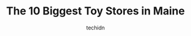 ---
layout: ampstory
image: https://i0.wp.com/paketmu.com/wp-content/uploads/2023/06/crickets-corner-beach-toy-0-in-maine-1686371853.jpeg?resize=640,853
author: techidn
featured: false
description: Explore the diverse Toy Store scene in Maine, home to an incredible selection of 10 establishments catering to every taste. Whether youre in search of iconic favorites or undiscovered treas
title: The 10 Biggest Toy Stores in Maine
cover:
   title: The 10 Biggest Toy Stores in Maine
   subtitle: RICKPATE
   background: https://paketmu.com/wp-content/uploads/2023/06/crickets-corner-beach-toy-0-in-maine-1686371853.jpeg

pages: 
 - layout: thirds
   top: <h1>#1 Ray & Robins Hobby Center</h1>
   bottom: "<p>Great bunch of guys that work there! They know their stuff. I go there for parts to keep my RC car going. If they dont have it, they can get it. Bought both my rc cars t</p>"
   background: https://paketmu.com/wp-content/uploads/2023/06/crickets-corner-beach-toy-1-in-maine-1686371854.jpeg
   backgroundblur: true
 - layout: thirds
   top: <h1>#2 Build-A-Bear Workshop</h1>
   bottom: "<p>Kids had a blast making their bears up, even the teenager with her Harry Potter bear.  Social distancing done well there. Staff was very friendly and helpful. On the pric</p>"
   background: https://paketmu.com/wp-content/uploads/2023/06/crickets-corner-beach-toy-2-in-maine-1686371855.jpeg
   cta:
      link: https://paketmu.com/the-10-biggest-toy-stores-in-maine/
      text: The 10 Biggest Toy Stores in Maine
 - layout: thirds
   top: <h1>#3 Treehouse Toys</h1>
   bottom: "<p>Lots of selection. they have toddler section as well as girls/boys, outdoors, educational, etc. prices are fair but kind of expensive. nice and cute toy shop. love the pl</p>"
   background: https://paketmu.com/wp-content/uploads/2023/06/crickets-corner-beach-toy-3-in-maine-1686371857.png
   cta:
      link: https://paketmu.com/the-10-biggest-toy-stores-in-maine/
      text: The 10 Biggest Toy Stores in Maine
 - layout: thirds
   top: <h1>#4 Maine Vintage Toys</h1>
   bottom: "<p>650 Main St Suite 101a, South Portland, ME 04106, United States</p>"
   background: https://plus.unsplash.com/premium_photo-1664640458616-3c74f8cb4589?ixlib=rb-4.0.3&ixid=MnwxMjA3fDB8MHxwaG90by1wYWdlfHx8fGVufDB8fHx8&auto=format&fit=crop&w=640&h=853&q=80
   cta:
      link: https://paketmu.com/the-10-biggest-toy-stores-in-maine/
      text: The 10 Biggest Toy Stores in Maine
 - layout: thirds
   top: <h1>#5 Island Treasure Toys In the Attic</h1>
   bottom: "<p>15 Ocean Ave, Kennebunkport, ME 04046, United States</p>"
   background: https://images.unsplash.com/photo-1489694553447-4c9339da310d?ixlib=rb-4.0.3&ixid=MnwxMjA3fDB8MHxwaG90by1wYWdlfHx8fGVufDB8fHx8&auto=format&fit=crop&w=640&h=853&q=80
   cta:
      link: https://paketmu.com/the-10-biggest-toy-stores-in-maine/
      text: The 10 Biggest Toy Stores in Maine
 - layout: thirds
   top: <h1>#6 Slot Car Junction & Fascination Station Toys</h1>
   bottom: "<p>147 Bath Rd, Brunswick, ME 04011, United States</p>"
   background: https://images.unsplash.com/photo-1620421680010-0766ff230392?ixlib=rb-4.0.3&ixid=MnwxMjA3fDB8MHxwaG90by1wYWdlfHx8fGVufDB8fHx8&auto=format&fit=crop&w=640&h=853&q=80
   cta:
      link: https://paketmu.com/the-10-biggest-toy-stores-in-maine/
      text: The 10 Biggest Toy Stores in Maine
 - layout: thirds
   top: <h1>#7 Kennebunk Toy Company</h1>
   bottom: "<p>14 Main St, Kennebunk, ME 04043, United States</p>"
   background: https://images.unsplash.com/photo-1484589065579-248aad0d8b13?ixlib=rb-4.0.3&ixid=MnwxMjA3fDB8MHxwaG90by1wYWdlfHx8fGVufDB8fHx8&auto=format&fit=crop&w=640&h=853&q=80
   cta:
      link: https://paketmu.com/the-10-biggest-toy-stores-in-maine/
      text: The 10 Biggest Toy Stores in Maine
 - layout: thirds
   middle: Continue reading...
   background: https://images.unsplash.com/photo-1552083974-186346191183?ixlib=rb-4.0.3&ixid=MnwxMjA3fDB8MHxwaG90by1wYWdlfHx8fGVufDB8fHx8&auto=format&fit=crop&w=640&h=853&q=80
   cta:
      link: https://paketmu.com/the-10-biggest-toy-stores-in-maine/
      text: The 10 Biggest Toy Stores in Maine
      
---
